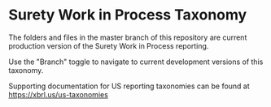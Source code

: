 # Surety Work in Process Taxonomy

The folders and files in the master branch of this repository are current production version of the Surety Work in Process reporting.

Use the "Branch" toggle to navigate to current development versions of this taxonomy.

Supporting documentation for US reporting taxonomies can be found at https://xbrl.us/us-taxonomies
